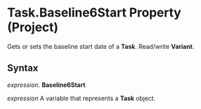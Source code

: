 
# Task.Baseline6Start Property (Project)

Gets or sets the baseline start date of a  **Task**. Read/write **Variant**.


## Syntax

 _expression_. **Baseline6Start**

 _expression_ A variable that represents a **Task** object.

